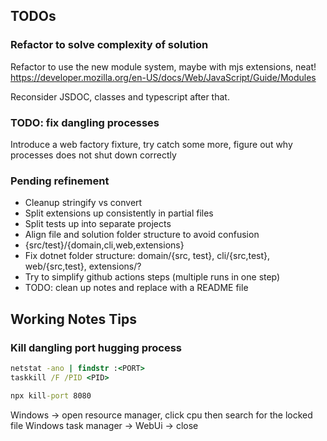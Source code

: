 ﻿## TODOs

### Refactor to solve complexity of solution

Refactor to use the new module system, maybe with mjs extensions, neat!
https://developer.mozilla.org/en-US/docs/Web/JavaScript/Guide/Modules

Reconsider JSDOC, classes and typescript after that.

### TODO: fix dangling processes

Introduce a web factory fixture, try catch some more, 
figure out why processes does not shut down correctly

### Pending refinement
- Cleanup stringify vs convert
- Split extensions up consistently in partial files
- Split tests up into separate projects
- Align file and solution folder structure to avoid confusion
- {src/test}/{domain,cli,web,extensions}
- Fix dotnet folder structure: domain/{src, test}, cli/{src,test}, web/{src,test}, extensions/?
- Try to simplify github actions steps (multiple runs in one step)
- TODO: clean up notes and replace with a README file

## Working Notes Tips

### Kill dangling port hugging process
```cmd
netstat -ano | findstr :<PORT>
taskkill /F /PID <PID>

npx kill-port 8080
```

Windows -> open resource manager, click cpu then search for the locked file
Windows task manager -> WebUi -> close